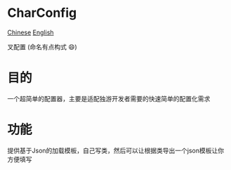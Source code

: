 # CharConfig

[Chinese](README.md)
[English](README-EN.md)

叉配置 (命名有点构式 😄)

# 目的
一个超简单的配置器，主要是适配独游开发者需要的快速简单的配置化需求

# 功能
提供基于Json的加载模板，自己写类，然后可以让根据类导出一个json模板让你方便填写
